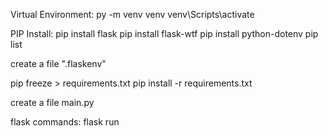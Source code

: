 
Virtual Environment:
py -m venv venv
venv\Scripts\activate

PIP Install:
pip install flask
pip install flask-wtf
pip install python-dotenv
pip list

create a file ".flaskenv"

pip freeze > requirements.txt
pip install -r requirements.txt

create a file main.py


flask commands:
flask run